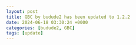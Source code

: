 ```yaml
---
layout: post
title: GBC by budude2 has been updated to 1.2.2
date: 2024-06-18 03:30:24 +0000
categories: [budude2, GBC]
tags: [update]
---
```


